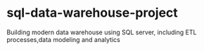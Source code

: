 # sql-data-warehouse-project
Building modern data warehouse using SQL server, including ETL processes,data modeling and analytics
